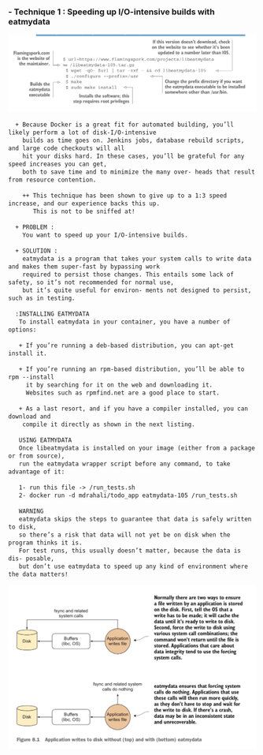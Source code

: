 ### - Technique 1 : Speeding up I/O-intensive builds with eatmydata

![bash](bash_script.png)

      + Because Docker is a great fit for automated building, you’ll likely perform a lot of disk-I/O-intensive
        builds as time goes on. Jenkins jobs, database rebuild scripts, and large code checkouts will all
        hit your disks hard. In these cases, you’ll be grateful for any speed increases you can get,
        both to save time and to minimize the many over- heads that result from resource contention.

        ++ This technique has been shown to give up to a 1:3 speed increase, and our experience backs this up.
           This is not to be sniffed at!

      + PROBLEM :
        You want to speed up your I/O-intensive builds.

      + SOLUTION :
        eatmydata is a program that takes your system calls to write data and makes them super-fast by bypassing work
        required to persist those changes. This entails some lack of safety, so it’s not recommended for normal use,
        but it’s quite useful for environ- ments not designed to persist, such as in testing.

      :INSTALLING EATMYDATA
       To install eatmydata in your container, you have a number of options:

       + If you’re running a deb-based distribution, you can apt-get install it.

       + If you’re running an rpm-based distribution, you’ll be able to rpm --install
         it by searching for it on the web and downloading it.
         Websites such as rpmfind.net are a good place to start.

       + As a last resort, and if you have a compiler installed, you can download and
        compile it directly as shown in the next listing.

       USING EATMYDATA
       Once libeatmydata is installed on your image (either from a package or from source),
       run the eatmydata wrapper script before any command, to take advantage of it:

       1- run this file -> /run_tests.sh
       2- docker run -d mdrahali/todo_app eatmydata-105 /run_tests.sh

       WARNING
       eatmydata skips the steps to guarantee that data is safely written to disk,
       so there’s a risk that data will not yet be on disk when the program thinks it is.
       For test runs, this usually doesn’t matter, because the data is dis- posable,
       but don’t use eatmydata to speed up any kind of environment where the data matters!

![eatmydata](eatmydata_mechanism.png)


